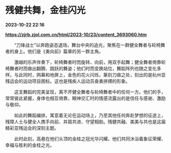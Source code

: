 # 残健共舞，金桂闪光

**2023-10-22 22:16**

**https://zjrb.zjol.com.cn/html/2023-10/23/content_3693060.htm**

　　“刀锋战士”以奔跑姿态退场，舞台中央的追光，聚焦在一群健全舞者与轮椅舞者的身上。他们是《勇向前》篇章的另一群主角。

　　激越的乐声伴奏下，轮椅舞者时而旋转、向前，用双手起舞；健全舞者倚靠轮椅舞者时而做出翻腾、跳跃的舞姿；他们时而变换站位，舞蹈阵列也随之变化多样。与此同时，网幕和地屏上，金色的花火闪烁，篆刻刀痕之处，刻出的是杭州亚残运会的运动项目图标。这也是残疾人运动员奋勇拼搏的形象。

　　这支舞蹈的完美呈现，离不开健全舞者与轮椅舞者中的任何一方。他们的手，常常彼此紧握，身体也相互倚靠，眼神交汇时的情感流露出的是信任与感谢、激励与敬仰。

　　如此的舞蹈编排，寓意着无论在运动场上，乃至其他任何奔赴梦想的征途上，残障人士与健全人携手向前、并肩共进、守望相助。残健共融、美美与共也是这届精彩亚残运会的深刻主题。

　　此时此刻，高悬在他们头顶的金桂之冠光华闪耀。他们共同沐浴着象征荣耀、幸福与胜利的金桂之光。